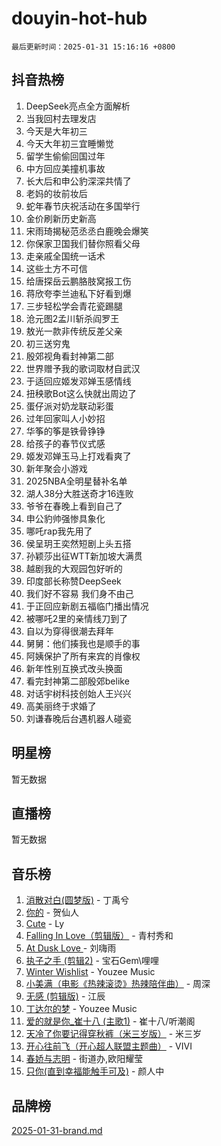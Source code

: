# douyin-hot-hub

`最后更新时间：2025-01-31 15:16:16 +0800`

## 抖音热榜

1. DeepSeek亮点全方面解析
1. 当我回村去理发店
1. 今天是大年初三
1. 今天大年初三宜睡懒觉
1. 留学生偷偷回国过年
1. 中方回应美撞机事故
1. 长大后和申公豹深深共情了
1. 老妈的妆前妆后
1. 蛇年春节庆祝活动在多国举行
1. 金价刷新历史新高
1. 宋雨琦揭秘范丞丞白鹿晚会爆笑
1. 你保家卫国我们替你照看父母
1. 走亲戚全国统一话术
1. 这些土方不可信
1. 给唐探岳云鹏胳肢窝报工伤
1. 蒋欣夸李兰迪私下好看到爆
1. 三步轻松学会青花瓷踢腿
1. 沧元图2孟川斩杀阎罗王
1. 敖光一款非传统反差父亲
1. 初三送穷鬼
1. 殷郊视角看封神第二部
1. 世界赠予我的歌词取材自武汉
1. 于适回应姬发邓婵玉感情线
1. 扭秧歌Bot这么快就出周边了
1. 蛋仔派对奶龙联动彩蛋
1. 过年回家叫人小妙招
1. 华筝的筝是铁骨铮铮
1. 给孩子的春节仪式感
1. 姬发邓婵玉马上打戏看爽了
1. 新年聚会小游戏
1. 2025NBA全明星替补名单
1. 湖人38分大胜送奇才16连败
1. 爷爷在春晚上看到自己了
1. 申公豹帅强惨具象化
1. 哪吒rap我先用了
1. 侯呈玥王奕然短剧上头五搭
1. 孙颖莎出征WTT新加坡大满贯
1. 越剧我的大观园包好听的
1. 印度部长称赞DeepSeek
1. 我们好不容易 我们身不由己
1. 于正回应新剧五福临门播出情况
1. 被哪吒2里的亲情线刀到了
1. 自以为穿得很潮去拜年
1. 舅舅：他们揍我也是顺手的事
1. 阿姨保护了所有来宾的肖像权
1. 新年性别互换式改头换面
1. 看完封神第二部殷郊belike
1. 对话宇树科技创始人王兴兴
1. 高美丽终于求婚了
1. 刘谦春晚后台遇机器人碰瓷

## 明星榜

暂无数据

## 直播榜

暂无数据

## 音乐榜

1. [消散对白(圆梦版)](https://sf5-hl-cdn-tos.douyinstatic.com/obj/tos-cn-ve-2774/og4jB5I5IizzoZVAAAzWgBMAsMDWoArfwBOiFs) - 丁禹兮
1. [你的](https://sf5-hl-cdn-tos.douyinstatic.com/obj/tos-cn-ve-2774/oYuIeKf42jB7sEV6B2upMdpYAgfrQWj0FeRegh) - 贺仙人
1. [Cute](https://sf5-hl-cdn-tos.douyinstatic.com/obj/tos-cn-ve-2774/o4IbIzHWKAAB4wsS5qMBRiiAlEBGTpQRNfFvuo) - Ly
1. [Falling In Love（剪辑版）](https://sf5-hl-cdn-tos.douyinstatic.com/obj/tos-cn-ve-2774/o8ajpA8zzgBPahbBIO8AcKGBLJezFCRd1wfP9f) - 青村秀和
1. [ At Dusk  Love ](https://sf5-hl-cdn-tos.douyinstatic.com/obj/tos-cn-ve-2774/o8CrpCf5CaYgI4ZrtQgMQAFEfuGqNnRSDQAPBc) - 刘嗨雨
1. [执子之手 (剪辑2)](https://sf5-hl-cdn-tos.douyinstatic.com/obj/tos-cn-ve-2774/oUoZLQjCc31XzqsBnBQUNgeKtYPBcgbFDwtfcu) - 宝石Gem\哩哩
1. [Winter Wishlist](https://sf5-hl-cdn-tos.douyinstatic.com/obj/tos-cn-ve-2774/oIIgUOeamCFCVAzxN6MFRLIBlLGpUqQxeeHrLE) - Youzee Music
1. [小美满（电影《热辣滚烫》热辣陪伴曲）](https://sf5-hl-cdn-tos.douyinstatic.com/obj/tos-cn-ve-2774/o0GAn2lSgfZIDUgtevCGDQYnFg4CwnrBaxbTZL) - 周深
1. [无感 (剪辑版)](https://sf5-hl-cdn-tos.douyinstatic.com/obj/tos-cn-ve-2774/o0eIsUzJBDlQaQFC5OFlgbMEZC1TFYBftOBn6p) - 江辰
1. [丁达尔的梦](https://sf5-hl-cdn-tos.douyinstatic.com/obj/tos-cn-ve-2774/oMU3WirUZBVQkAC9ccG5P2IQirziZM2RTInUY) - Youzee Music
1. [爱的就是你_崔十八 (主歌1)](https://sf6-cdn-tos.douyinstatic.com/obj/tos-cn-ve-2774/oI5BO5DhFZ6UTcNCnZaOCBLtZ7WIMQGfgnXf5E) - 崔十八/听潮阁
1. [天冷了你要记得穿秋裤（米三岁版）](https://sf5-hl-cdn-tos.douyinstatic.com/obj/tos-cn-ve-2774/oQlIwVIDWiZ6BQilAorS7MA0AgCkQDvcZAdm1) - 米三岁
1. [开心往前飞（开心超人联盟主题曲）](https://sf5-hl-cdn-tos.douyinstatic.com/obj/tos-cn-ve-2774/9d8fb7c82cf1421fb93a9fe925275e0a) - VIVI
1. [春娇与志明](https://sf5-hl-cdn-tos.douyinstatic.com/obj/tos-cn-ve-2774/e530d8fceb7044b39707d7f9ff54add1) - 街道办,欧阳耀莹
1. [只你(直到幸福能触手可及)](https://sf5-hl-cdn-tos.douyinstatic.com/obj/tos-cn-ve-2774/o0lBkRDzFTeaVSUz3ZZSCBVtZ5DIMQGfgmEAuE) - 颜人中

## 品牌榜

[2025-01-31-brand.md](2025-01-31-brand.md)
